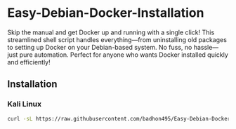 # Easy-Debian-Docker-Installation
Skip the manual and get Docker up and running with a single click! This streamlined shell script handles everything—from uninstalling old packages to setting up Docker on your Debian-based system. No fuss, no hassle—just pure automation. Perfect for anyone who wants Docker installed quickly and efficiently! 


## Installation
### Kali Linux

```bash
curl -sL https://raw.githubusercontent.com/badhon495/Easy-Debian-Docker-Installation/main/kali.sh | bash
```